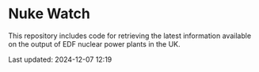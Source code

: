 # Nuke Watch

This repository includes code for retrieving the latest information available on the output of EDF nuclear power plants in the UK.

Last updated: 2024-12-07 12:19